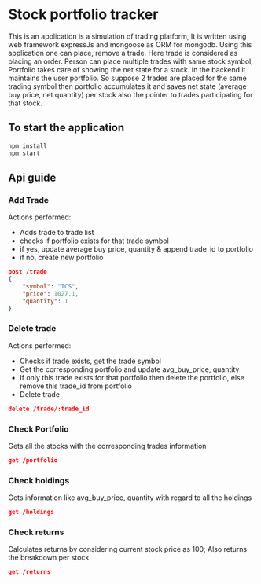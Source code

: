 # Stock portfolio tracker

This is an application is a simulation of trading platform, It is written using web framework expressJs and mongoose as ORM for mongodb. 
Using this application one can place, remove a trade. Here trade is considered as placing an order. Person can place multiple trades with same stock symbol, Portfolio takes care of showing the net state for a stock. In the backend it maintains the user portfolio. So suppose 2 trades are placed for the same trading symbol then portfolio accumulates it and saves net state (average buy price, net quantity) per stock also the pointer to trades participating for that stock.

## To start the application 
```bash
npm install
npm start
```

## Api guide
### Add Trade
Actions performed: 
* Adds trade to trade list
* checks if portfolio exists for that trade symbol
* if yes, update average buy price, quantity & append trade_id to portfolio
* if no, create new portfolio

```json
post /trade
{
	"symbol": "TCS",
	"price": 1027.1,
	"quantity": 1
}
```
### Delete trade
Actions performed: 
* Checks if trade exists, get the trade symbol
* Get the corresponding portfolio and update avg_buy_price, quantity
* If only this trade exists for that portfolio then delete the portfolio, else remove this trade_id from portfolio  
* Delete trade

```json
delete /trade/:trade_id
```

### Check Portfolio
Gets all the stocks with the corresponding trades information 

```json
get /portfolio
```

### Check holdings
Gets information like avg_buy_price, quantity with regard to all the holdings

```json
get /holdings
```

### Check returns
Calculates returns by considering current stock price as 100; Also returns the breakdown per stock 

```json
get /returns
```
